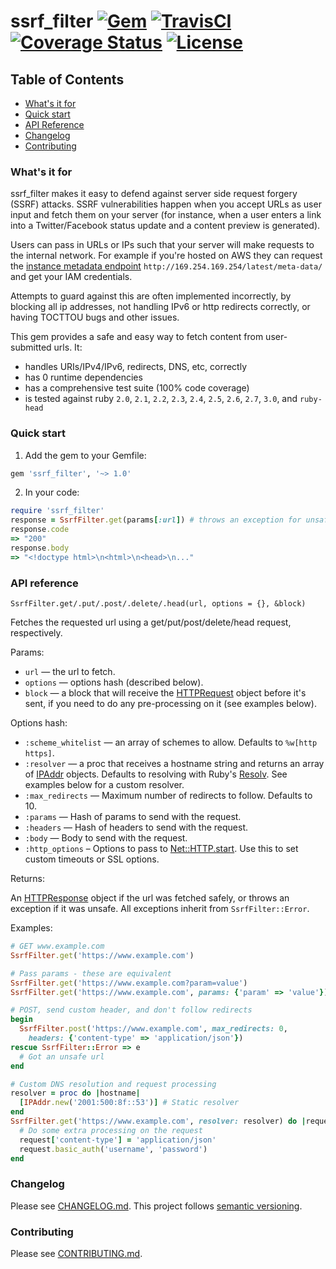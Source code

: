 # ssrf_filter [![Gem](https://img.shields.io/gem/v/ssrf_filter.svg)](https://rubygems.org/gems/ssrf_filter) [![TravisCI](https://travis-ci.com/arkadiyt/ssrf_filter.svg?branch=master)](https://travis-ci.com/arkadiyt/ssrf_filter/) [![Coverage Status](https://coveralls.io/repos/github/arkadiyt/ssrf_filter/badge.svg?branch=master)](https://coveralls.io/github/arkadiyt/ssrf_filter?branch=master) [![License](https://img.shields.io/github/license/arkadiyt/ssrf_filter.svg)](https://github.com/arkadiyt/ssrf_filter/blob/master/LICENSE.md)

## Table of Contents
- [What's it for](https://github.com/arkadiyt/ssrf_filter#whats-it-for)
- [Quick start](https://github.com/arkadiyt/ssrf_filter#quick-start)
- [API Reference](https://github.com/arkadiyt/ssrf_filter#api-reference)
- [Changelog](https://github.com/arkadiyt/ssrf_filter#changelog)
- [Contributing](https://github.com/arkadiyt/ssrf_filter#contributing)

### What's it for

ssrf_filter makes it easy to defend against server side request forgery (SSRF) attacks. SSRF vulnerabilities happen when you accept URLs as user input and fetch them on your server (for instance, when a user enters a link into a Twitter/Facebook status update and a content preview is generated).

Users can pass in URLs or IPs such that your server will make requests to the internal network. For example if you're hosted on AWS they can request the [instance metadata endpoint](https://docs.aws.amazon.com/AWSEC2/latest/UserGuide/ec2-instance-metadata.html) `http://169.254.169.254/latest/meta-data/` and get your IAM credentials.

Attempts to guard against this are often implemented incorrectly, by blocking all ip addresses, not handling IPv6 or http redirects correctly, or having TOCTTOU bugs and other issues.

This gem provides a safe and easy way to fetch content from user-submitted urls. It:
- handles URIs/IPv4/IPv6, redirects, DNS, etc, correctly
- has 0 runtime dependencies
- has a comprehensive test suite (100% code coverage)
- is tested against ruby `2.0`, `2.1`, `2.2`, `2.3`, `2.4`, `2.5`, `2.6`, `2.7`, `3.0`, and `ruby-head`

### Quick start

1) Add the gem to your Gemfile:

```ruby
gem 'ssrf_filter', '~> 1.0'
```

2) In your code:

```ruby
require 'ssrf_filter'
response = SsrfFilter.get(params[:url]) # throws an exception for unsafe fetches
response.code
=> "200"
response.body
=> "<!doctype html>\n<html>\n<head>\n..."
```

### API reference

`SsrfFilter.get/.put/.post/.delete/.head(url, options = {}, &block)`

Fetches the requested url using a get/put/post/delete/head request, respectively.

Params:
- `url` — the url to fetch.
- `options` — options hash (described below).
- `block` — a block that will receive the [HTTPRequest](https://ruby-doc.org/stdlib-2.4.1/libdoc/net/http/rdoc/Net/HTTPGenericRequest.html) object before it's sent, if you need to do any pre-processing on it (see examples below).

Options hash:
- `:scheme_whitelist` — an array of schemes to allow. Defaults to `%w[http https]`.
- `:resolver` — a proc that receives a hostname string and returns an array of [IPAddr](https://ruby-doc.org/stdlib-2.4.1/libdoc/ipaddr/rdoc/IPAddr.html) objects. Defaults to resolving with Ruby's [Resolv](https://ruby-doc.org/stdlib-2.4.1/libdoc/resolv/rdoc/Resolv.html). See examples below for a custom resolver.
- `:max_redirects` — Maximum number of redirects to follow. Defaults to 10.
- `:params` — Hash of params to send with the request.
- `:headers` — Hash of headers to send with the request.
- `:body` — Body to send with the request.
- `:http_options` – Options to pass to [Net::HTTP.start](https://ruby-doc.org/stdlib-2.6.4/libdoc/net/http/rdoc/Net/HTTP.html#method-c-start). Use this to set custom timeouts or SSL options.

Returns:

An [HTTPResponse](https://ruby-doc.org/stdlib-2.4.1/libdoc/net/http/rdoc/Net/HTTPResponse.html) object if the url was fetched safely, or throws an exception if it was unsafe. All exceptions inherit from `SsrfFilter::Error`.

Examples:

```ruby
# GET www.example.com
SsrfFilter.get('https://www.example.com')

# Pass params - these are equivalent
SsrfFilter.get('https://www.example.com?param=value')
SsrfFilter.get('https://www.example.com', params: {'param' => 'value'})

# POST, send custom header, and don't follow redirects
begin
  SsrfFilter.post('https://www.example.com', max_redirects: 0,
    headers: {'content-type' => 'application/json'})
rescue SsrfFilter::Error => e
  # Got an unsafe url
end

# Custom DNS resolution and request processing
resolver = proc do |hostname|
  [IPAddr.new('2001:500:8f::53')] # Static resolver
end
SsrfFilter.get('https://www.example.com', resolver: resolver) do |request|
  # Do some extra processing on the request
  request['content-type'] = 'application/json'
  request.basic_auth('username', 'password')
end
```

### Changelog

Please see [CHANGELOG.md](https://github.com/arkadiyt/ssrf_filter/blob/master/CHANGELOG.md). This project follows [semantic versioning](https://semver.org/).

### Contributing

Please see [CONTRIBUTING.md](https://github.com/arkadiyt/ssrf_filter/blob/master/CONTRIBUTING.md).
